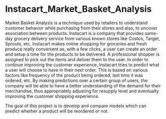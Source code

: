 # Instacart_Market_Basket_Analysis

Market Basket Analysis is a technique used by retailers to understand customer behavior while purchasing from their stores and also, to uncover association between products. Instacart is a company that provides same-day grocery delivery service from various known stores like Costco, Target, Sprouts, etc. Instacart makes online shopping for groceries and fresh produce really convenient as, with a few clicks, a user can create an order and setup a time for the products to be delivered. A professional shopper is assigned to pick out the items and deliver them to the user. In order to continue improving the customer experience, Instacart tries to predict what a user will choose to have in their next order. This is based on various factors like frequency of the product being ordered, last time it was ordered, etc. By making predictions over a certain group of users, the company will be able to have a better understanding of the demand for their merchandise, thus appropriately adjusting for resupply level and eventually improving the customer shopping experience.

The goal of this project is to develop and compare models which can predict whether a product will be reordered or not.

